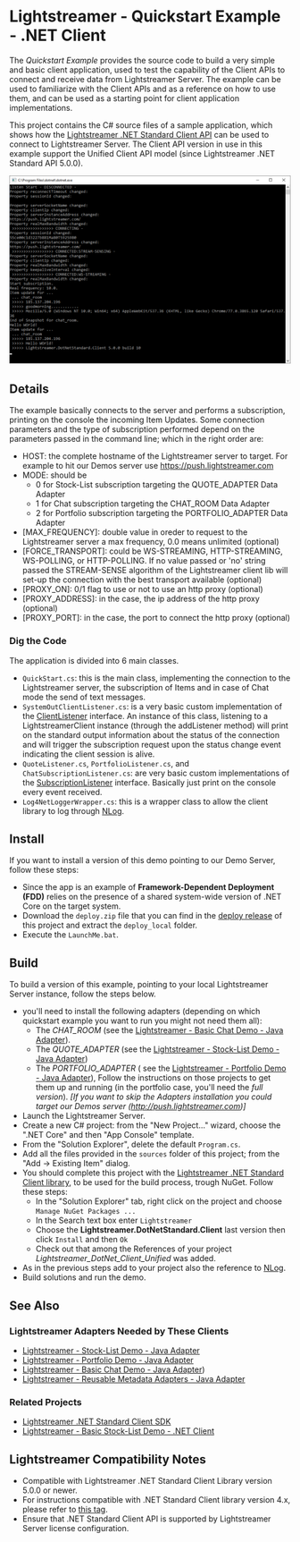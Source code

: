 # Lightstreamer - Quickstart Example - .NET Client #
<!-- START DESCRIPTION lightstreamer-example-quickstart-client-dotnet -->
The *Quickstart Example* provides the source code to build a very simple and basic client application, used to test the capability of the Client APIs to connect and receive data from Lightstreamer Server. The example can be used to familiarize with the Client APIs and as a reference on how to use them, and can be used as a starting point for client application implementations.

This project contains the C# source files of a sample application, which shows how the [Lightstreamer .NET Standard Client API](https://lightstreamer.com/api/ls-dotnetstandard-client/latest/) can be used to connect to Lightstreamer Server.
The Client API version in use in this example support the Unified Client API model (since Lightstreamer .NET Standard API 5.0.0).
<!-- END DESCRIPTION lightstreamer-example-quickstart-client-dotnet -->

![screenshot](screen_qs.png)

## Details

The example basically connects to the server and performs a subscription, printing on the console the incoming Item Updates.
Some connection parameters and the type of subscription performed depend on the parameters passed in the command line; which in the right order are:   
 - HOST: the complete hostname of the Lightstreamer server to target. For example to hit our Demos server use https://push.lightstreamer.com
 - MODE: should be 
	* 0 for Stock-List subscription targeting the QUOTE_ADAPTER Data Adapter
	* 1 for Chat subscription targeting the CHAT_ROOM Data Adapter
	* 2 for Portfolio subscription targeting the PORTFOLIO_ADAPTER Data Adapter
 - [MAX_FREQUENCY]: double value in oreder to request to the Lightstreamer server a max frequency, 0.0 means unlimited (optional)
 - [FORCE_TRANSPORT]: could be WS-STREAMING, HTTP-STREAMING, WS-POLLING, or HTTP-POLLING. If no value passed or 'no' string passed the STREAM-SENSE algorithm of the Lightstreamer client lib will set-up the connection with the best transport available (optional)
 - [PROXY_ON]: 0/1 flag to use or not to use an http proxy (optional)
 - [PROXY_ADDRESS]: in the case, the ip address of the http proxy (optional)
 - [PROXY_PORT]: in the case, the port to connect the http proxy (optional)
 
### Dig the Code

The application is divided into 6 main classes.

* `QuickStart.cs`: this is the main class, implementing the connection to the Lightstreamer server, the subscription of Items and in case of Chat mode the send of text messages.
* `SystemOutClientListener.cs`: is a very basic custom implementation of the [ClientListener](https://lightstreamer.com/api/ls-dotnetstandard-client/latest/api/com.lightstreamer.client.ClientListener.html) interface. An instance of this class, listening to a LightstreamerClient instance (through the addListener method) will print on the standard output information about the status of the connection and will trigger the subscription request upon the status change event indicating the client session is alive.
* `QuoteListener.cs`, `PortfolioListener.cs`, and `ChatSubscriptionListener.cs`: are very basic custom implementations of the [SubscriptionListener](https://lightstreamer.com/api/ls-dotnetstandard-client/latest/api/com.lightstreamer.client.SubscriptionListener.html) interface. Basically just print on the console every event received.
* `Log4NetLoggerWrapper.cs`: this is a wrapper class to allow the client library to log through [NLog](https://www.nuget.org/packages/NLog/).


## Install 

If you want to install a version of this demo pointing to our Demo Server, follow these steps:


* Since the app is an example of **Framework-Dependent Deployment (FDD)** relies on the presence of a shared system-wide version of .NET Core on the target system.
* Download the `deploy.zip` file that you can find in the [deploy release](https://github.com/Lightstreamer/Lightstreamer-example-Quickstart-client-dotnet/releases) of this project and extract the `deploy_local` folder.
* Execute the `LaunchMe.bat`.


## Build

To build a version of this example, pointing to your local Lightstreamer Server instance, follow the steps below.

* you'll need to install the following adapters (depending on which quickstart example you want to run you might not need them all):
	* The *CHAT_ROOM* (see the [Lightstreamer - Basic Chat Demo - Java Adapter](https://github.com/Lightstreamer/Lightstreamer-example-Chat-adapter-java)). 
	* The *QUOTE_ADAPTER* (see the [Lightstreamer - Stock-List Demo - Java Adapter](https://github.com/Lightstreamer/Lightstreamer-example-StockList-adapter-java)) 
	* The *PORTFOLIO_ADAPTER* ( see the [Lightstreamer - Portfolio Demo - Java Adapter](https://github.com/Lightstreamer/Lightstreamer-example-Portfolio-adapter-java)), 
  Follow the instructions on those projects to get them up and running (in the portfolio case, you'll need the *full version*).
  <i>[If you want to skip the Adapters installation you could target our Demos server (http://push.lightstreamer.com)]</i>
* Launch the Lightstreamer Server.
* Create a new C# project: from the "New Project..." wizard, choose the ".NET Core" and then "App Console" template.
* From the "Solution Explorer", delete the default `Program.cs`.
* Add all the files provided in the `sources` folder of this project; from the "Add -> Existing Item" dialog.
* You should complete this project with the [Lightstreamer .NET Standard Client library](https://www.nuget.org/packages/Lightstreamer.DotNetStandard.Client/5.0.0-beta), to be used for the build process, trough NuGet. Follow these steps:
	* In the "Solution Explorer" tab, right click on the project and choose `Manage NuGet Packages ...`
	* In the Search text box enter `Lightstreamer`
	* Choose the <b>Lightstreamer.DotNetStandard.Client</b> last version then click `Install` and then `Ok`
	* Check out that among the References of your project <i>Lightstreamer_DotNet_Client_Unified</i> was added.
* As in the previous steps add to your project also the reference to [NLog](https://www.nuget.org/packages/NLog/).
* Build solutions and run the demo.


## See Also

### Lightstreamer Adapters Needed by These Clients 
<!-- START RELATED_ENTRIES -->

* [Lightstreamer - Stock-List Demo - Java Adapter](https://github.com/Lightstreamer/Lightstreamer-example-Stocklist-adapter-java)
* [Lightstreamer - Portfolio Demo - Java Adapter](https://github.com/Lightstreamer/Lightstreamer-example-Portfolio-adapter-java)
* [Lightstreamer - Basic Chat Demo - Java Adapter](https://github.com/Lightstreamer/Lightstreamer-example-Chat-adapter-java))
* [Lightstreamer - Reusable Metadata Adapters - Java Adapter](https://github.com/Lightstreamer/Lightstreamer-example-ReusableMetadata-adapter-java)

<!-- END RELATED_ENTRIES -->
### Related Projects 

* [Lightstreamer .NET Standard Client SDK](https://github.com/Lightstreamer/Lightstreamer-lib-client-dotnet)
* [Lightstreamer - Basic Stock-List Demo - .NET Client](https://github.com/Lightstreamer/Lightstreamer-example-StockList-client-dotnet)

## Lightstreamer Compatibility Notes

- Compatible with Lightstreamer .NET Standard Client Library version 5.0.0 or newer.
- For instructions compatible with .NET Standard Client library version 4.x, please refer to [this tag](https://github.com/Lightstreamer/Lightstreamer-example-Quickstart-client-dotnet/releases/tag/for_version_4).
- Ensure that .NET Standard Client API is supported by Lightstreamer Server license configuration.
